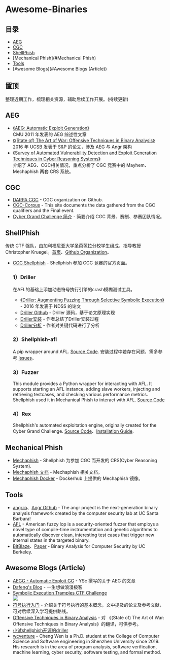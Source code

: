 # Awesome-Binaries

## 目录

- [AEG](#AEG)
- [CGC](#CGC)
- [ShellPhish](#ShellPhish)
- [Mechanical Phish](#Mechanical Phish)
- [Tools](#Tools)
- [Awesome Blogs](#Awesome Blogs (Article))

## 置顶
整理近期工作，梳理相关资源，辅助后续工作开展。(持续更新)

## AEG
- [《AEG: Automatic Exploit Generation》](https://github.com/maskhed/MyPapers/blob/master/AEG_Automatic_Exploit_Generation.pdf)  
CMU 2011 年发表的 AEG 综述性文章
- [《(State of) The Art of War: Offensive Techniques in Binary Analysis》](https://github.com/maskhed/MyPapers/blob/master/2016_SP_angrSoK.pdf)  
2016 年 UCSB 发表于 S&P 的论文，涉及 AEG 与 Angr 架构
- [《Survey of Automated Vulnerability Detection and Exploit Generation Techniques in Cyber Reasoning Systems》](https://github.com/maskhed/MyPapers/blob/master/Survey%20of%20Automated%20Vulnerability%20Detection%20and%20Exploit%20Generation%20Techniques%20in%20Cyber%20Reasoning%20Systems.pdf)  
    介绍了 AEG、CGC相关情况，重点分析了 CGC 竞赛中的 Mayhem、Mechaphish 两套 CRS 系统。


## CGC
- [DARPA CGC](https://github.com/CyberGrandChallenge) -  CGC organization on Github.
- [CGC-Corpus](http://www.lungetech.com/cgc-corpus/) - This site documents the data gathered from the CGC qualifiers and the Final event.
- [Cyber Grand Challenge 简介](https://ma3k4h3d.top/2018/11/01/CGC/) - 简要介绍 CGC 背景、赛制、参赛团队情况。

## ShellPhish
传统 CTF 强队，由加利福尼亚大学圣芭芭拉分校学生组成，指导教授 Christopher Kruegel。[首页](http://shellphish.net)、[Github Organization](https://github.com/shellphish)。
- [CGC Shellphish](http://shellphish.net/cgc/) - Shellphish 参加 CGC 竞赛的官方页面。

    ### 1）Driller 
     在AFL的基础上添加动态符号执行引擎的crash模糊测试工具。 
    - [《Driller: Augmenting Fuzzing Through Selective Symbolic Execution》](https://github.com/maskhed/MyPapers/blob/master/2016_NDSS_Driller.pdf) - 2016 年发表于 NDSS 的论文
    - [Driller Github](https://github.com/shellphish/driller) - Driller 源码，基于论文原理实现   
    - [Driller安装](https://blog.csdn.net/xiaosatianyu/article/details/60874004) - 作者总结了Driller安装过程
    - [Driller分析](https://blog.csdn.net/Chen_zju/article/details/80791281) - 作者对关键代码进行了分析
    
    ### 2）Shellphish-afl
    A pip wrapper around AFL. [Source Code](https://github.com/shellphish/shellphish-afl).  安装过程中若存在问题，需多参考 [issues](https://github.com/shellphish/shellphish-afl/issues)。
    
    ### 3）Fuzzer
    This module provides a Python wrapper for interacting with AFL. It supports starting an AFL instance, adding slave workers, injecting and retrieving testcases, and checking various performance metrics. Shellphish used it in Mechanical Phish to interact with AFL. [Source Code](https://github.com/shellphish/fuzzer)
    
    
    ### 4）Rex
    Shellphish's automated exploitation engine, originally created for the Cyber Grand Challenge. [Source Code](https://github.com/shellphish/rex)、[Installation Guide](https://github.com/shellphish/rex/issues/5).


## Mechanical Phish
- [Mechaphish](https://github.com/mechaphish) - Shellphish 为参加 CGC 而开发的 CRS(Cyber Reasoning System).
- [Mechaphish 文档](https://github.com/mechaphish/mecha-docs/blob/master/development.md) - Mechaphish 相关文档。
- [Mechaphish Docker](https://hub.docker.com/r/shellphish/mechaphish/) - Dockerhub 上提供的 Mechaphish 镜像。


## Tools
- [angr.io](https://angr.io)、[Angr Github](https://github.com/angr) - The angr project is the next-generation binary analysis framework created by the computer security lab at UC Santa Barbara!
- [AFL](http://lcamtuf.coredump.cx/afl/) - American fuzzy lop is a security-oriented fuzzer that employs a novel type of compile-time instrumentation and genetic algorithms to automatically discover clean, interesting test cases that trigger new internal states in the targeted binary. 
- [BitBlaze](http://bitblaze.cs.berkeley.edu)、[Paper](http://bitblaze.cs.berkeley.edu/papers/bitblaze_iciss08.pdf) - Binary Analysis for Computer Security by UC Berkeley.


## Awesome Blogs (Article)  
- [AEGG - Automatic Exploit GG](http://ysc21.github.io/blog/2016-06-21-aegg.html) - YSc 撰写的关于 AEG 的文章
- [Dafeng's Blog](https://stfpeak.github.io) - 一生想做浪漫极客
- [Symbolic Execution Tramples CTF Challenge](https://p16.praetorian.com/blog/internetwache-re60-writeup-symbolic-execution-tramples-ctf-challenge)  
![](https://p16.praetorian.com/images/blog/posts/ctf/1_for_loop.png)
- [符号执行入门](https://blog.csdn.net/omnispace/article/details/80248252) - 介绍关于符号执行的基本概念，文中提及的论文及参考文献，可对后续深入学习提供路线。
- [Offensive Techniques in Binary Analysis](https://blog.csdn.net/doudoudouzoule/article/details/79197203) - 对 《(State of) The Art of War: Offensive Techniques in Binary Analysis》的翻译，可供参考。
- [小试shellphish开源的driller](https://www.trueai.cn/archives/395.html) 
- [wcventure](https://wcventure.github.io) - Cheng Wen is a Ph.D. student at the College of Computer Science and Software engineering in Shenzhen University since 2019. His research is in the area of program analysis, software verification, machine learning, cyber security, software testing, and formal method. 






